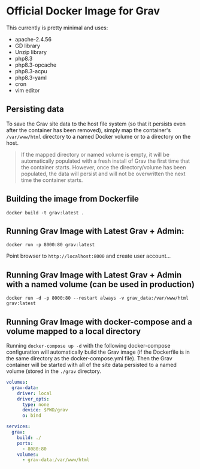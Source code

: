 # Official Docker Image for Grav

This currently is pretty minimal and uses:

* apache-2.4.56
* GD library
* Unzip library
* php8.3
* php8.3-opcache
* php8.3-acpu
* php8.3-yaml
* cron
* vim editor

## Persisting data

To save the Grav site data to the host file system (so that it persists even after the container has been removed), simply map the container's `/var/www/html` directory to a named Docker volume or to a directory on the host.

> If the mapped directory or named volume is empty, it will be automatically populated with a fresh install of Grav the first time that the container starts. However, once the directory/volume has been populated, the data will persist and will not be overwritten the next time the container starts.

## Building the image from Dockerfile

```
docker build -t grav:latest .
```

## Running Grav Image with Latest Grav + Admin:

```
docker run -p 8000:80 grav:latest
```

Point browser to `http://localhost:8000` and create user account...

## Running Grav Image with Latest Grav + Admin with a named volume (can be used in production)

```
docker run -d -p 8000:80 --restart always -v grav_data:/var/www/html grav:latest
```

## Running Grav Image with docker-compose and a volume mapped to a local directory

Running `docker-compose up -d` with the following docker-compose configuration will automatically build the Grav image (if the Dockerfile is in the same directory as the docker-compose.yml file). Then the Grav container will be started with all of the site data persisted to a named volume (stored in the `./grav` directory.

```.yml
volumes:
  grav-data:
    driver: local
    driver_opts:
      type: none
      device: $PWD/grav
      o: bind

services:
  grav:
    build: ./
    ports:
      - 8080:80
    volumes:
      - grav-data:/var/www/html
```
